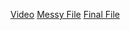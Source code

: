 [Video](https://www.youtube.com/watch?v=TN3Whnwe_A0&ab_channel=MoxieInfernape)
[Messy File](file:///C:/Users/blake/OneDrive/Desktop/University%20of%20Delaware/Spring%202021/CISC%20367/Project%20Folder/upgraded-octo-memory/Midterm%20Project/Midterm/messyMidtermFile.html)
[Final File](file:///C:/Users/blake/OneDrive/Desktop/University%20of%20Delaware/Spring%202021/CISC%20367/Project%20Folder/upgraded-octo-memory/Midterm%20Project/Midterm/finalMidtermFile.html)
